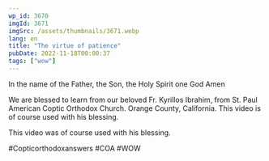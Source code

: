 ```yaml
---
wp_id: 3670
imgId: 3671
imgSrc: /assets/thumbnails/3671.webp
lang: en
title: "The virtue of patience"
pubDate: 2022-11-18T00:00:37
tags: ["wow"]
---
```


<!-- page: 6 -->

<p>In the name of the Father, the Son, the Holy Spirit one God Amen </p>
<p>We are blessed to learn from our beloved Fr. Kyrillos Ibrahim, from St. Paul American Coptic Orthodox Church. Orange County, California. This video is of course used with his blessing.</p>
<p>This video was of course used with his blessing. </p>
<p>#Copticorthodoxanswers #COA #WOW</p>
